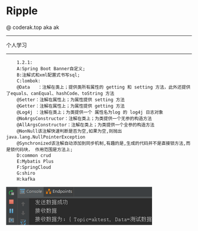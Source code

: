 # Ripple
@ coderak.top aka ak

------------------------------------------------------------------------

个人学习

----------------------------------------------------



        1.2.1:
    	A:Spring Boot Banner自定义;
    	B:注解式和xml配置式书写sql;
    	C:lombok:
        @Data   ：注解在类上；提供类所有属性的 getting 和 setting 方法，此外还提供了equals、canEqual、hashCode、toString 方法
        @Setter：注解在属性上；为属性提供 setting 方法
        @Getter：注解在属性上；为属性提供 getting 方法
        @Log4j ：注解在类上；为类提供一个 属性名为log 的 log4j 日志对象
        @NoArgsConstructor：注解在类上；为类提供一个无参的构造方法
        @AllArgsConstructor：注解在类上；为类提供一个全参的构造方法
        @NonNull该注解快速判断是否为空,如果为空,则抛出java.lang.NullPointerException
        @Synchronized该注解自动添加到同步机制,有趣的是,生成的代码并不是直接锁方法,而是锁代码块， 作用范围是方法上;
        D:common crud
        E:Mybatis Plus
        F:SpringCloud
        G:shiro
        H:kafka
![image](https://raw.githubusercontent.com/nameishua/Zuul-gateway/master/src/main/resources/static/46c48e0b28ce0a91c821cd22ab94748.png)
